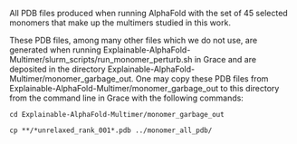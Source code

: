 All PDB files produced when running AlphaFold with the set of 45 selected monomers that make up the multimers studied in this work.

These PDB files, among many other files which we do not use, are generated when running Explainable-AlphaFold-Multimer/slurm_scripts/run_monomer_perturb.sh in Grace and are deposited in the directory Explainable-AlphaFold-Multimer/monomer_garbage_out. One may copy these PDB files from Explainable-AlphaFold-Multimer/monomer_garbage_out to this directory from the command line in Grace with the following commands:

`cd Explainable-AlphaFold-Multimer/monomer_garbage_out`

`cp **/*unrelaxed_rank_001*.pdb ../monomer_all_pdb/`
